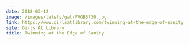 ```yaml
---
date: 2018-03-12
image: /images/lately/gal/PVGB5730.jpg
link: https://www.girlsatlibrary.com/twinning-at-the-edge-of-sanity
site: Girls At Library
title: Twinning at the Edge of Sanity
---
```

